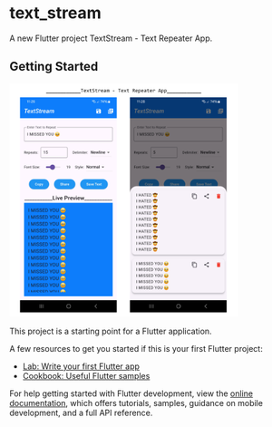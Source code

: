 # text_stream

A new Flutter project TextStream - Text Repeater App.

## Getting Started

<img src="https://github.com/F-Reza/TextStream_Flutter/blob/main/Untitled-0.png" width="80%"> 

This project is a starting point for a Flutter application.

A few resources to get you started if this is your first Flutter project:

- [Lab: Write your first Flutter app](https://docs.flutter.dev/get-started/codelab)
- [Cookbook: Useful Flutter samples](https://docs.flutter.dev/cookbook)

For help getting started with Flutter development, view the
[online documentation](https://docs.flutter.dev/), which offers tutorials,
samples, guidance on mobile development, and a full API reference.
